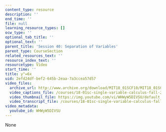 ```yaml
---
content_type: resource
description: ''
end_time: ''
file: null
learning_resource_types: []
ocw_type: ''
optional_tab_title: ''
optional_text: ''
parent_title: 'Session 40: Separation of Variables'
parent_type: CourseSection
related_resources_text: ''
resource_index_text: ''
resourcetype: Video
start_time: ''
title: y"=6x
uid: 2efd24df-bef2-645b-2eaa-7a3ccea57d57
video_files:
  archive_url: http://www.archive.org/download/MIT18_01SCF10/MIT18_01SCF10Rec_34_300k.mp4
  video_captions_file: /courses/18-01sc-single-variable-calculus-fall-2010/ea023aaae43a5715a50bf08a28beb885_WHWyW5DIVSU.vtt
  video_thumbnail_file: https://img.youtube.com/vi/WHWyW5DIVSU/default.jpg
  video_transcript_file: /courses/18-01sc-single-variable-calculus-fall-2010/27951c9c79f4e487ff71ba8a6494cfae_WHWyW5DIVSU.pdf
video_metadata:
  youtube_id: WHWyW5DIVSU
---
```

None

